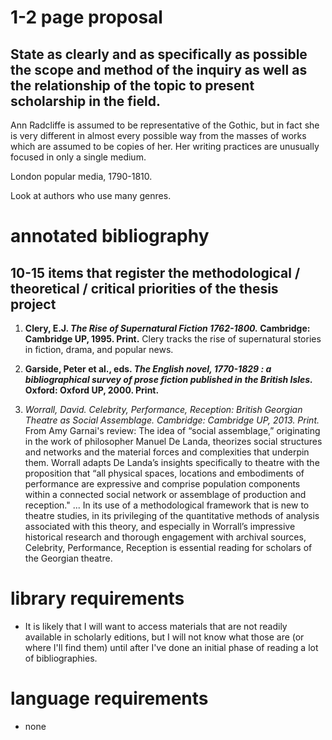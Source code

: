 # 1-2 page proposal
## State as clearly and as specifically as possible the scope and method of the inquiry as well as the relationship of the topic to present scholarship in the field.

Ann Radcliffe is assumed to be representative of the Gothic, but in fact she is very different in almost every possible way from the masses of works which are assumed to be copies of her. Her writing practices are unusually focused in only a single medium.

London popular media, 1790-1810.

Look at authors who use many genres.

# annotated bibliography
## 10-15 items that register the methodological / theoretical / critical priorities of the thesis project

1. **Clery, E.J. *The Rise of Supernatural Fiction 1762-1800.* Cambridge: Cambridge UP, 1995. Print.** Clery tracks the rise of supernatural stories in fiction, drama, and popular news.

1. **Garside, Peter et al., eds. *The English novel, 1770-1829 : a bibliographical survey of prose fiction published in the British Isles.* Oxford: Oxford UP, 2000. Print.** 

1. *                                                                                                                                                                *Worrall, David. *Celebrity, Performance, Reception: British Georgian Theatre as Social Assemblage.* Cambridge: Cambridge UP, 2013. Print.** From Amy Garnai's review: The idea of “social assemblage,” originating in the work of philosopher Manuel De Landa, theorizes social structures and networks and the material forces and complexities that underpin them. Worrall adapts De Landa’s insights specifically to theatre with the proposition that “all physical spaces, locations and embodiments of performance are expressive and comprise population components within a connected social network or assemblage of production and reception." ... In its use of a methodological framework that is new to theatre studies, in its privileging of the quantitative methods of analysis associated with this theory, and especially in Worrall’s impressive historical research and thorough engagement with archival sources, Celebrity, Performance, Reception is essential reading for scholars of the Georgian theatre.

# library requirements
- It is likely that I will want to access materials that are not readily available in scholarly editions, but I will not know what those are (or where I'll find them) until after I've done an initial phase of reading a lot of bibliographies.

# language requirements
- none


